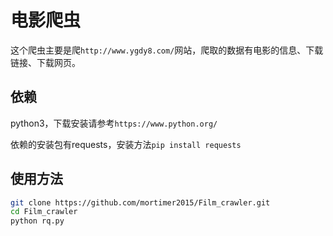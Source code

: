 # 电影爬虫

这个爬虫主要是爬`http://www.ygdy8.com/`网站，爬取的数据有电影的信息、下载链接、下载网页。

## 依赖

python3，下载安装请参考`https://www.python.org/`

依赖的安装包有requests，安装方法`pip install requests`

## 使用方法

```bash
git clone https://github.com/mortimer2015/Film_crawler.git
cd Film_crawler
python rq.py
```
